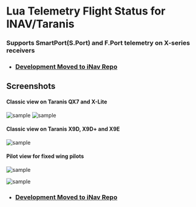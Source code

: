 # Lua Telemetry Flight Status for INAV/Taranis

### Supports SmartPort(S.Port) and F.Port telemetry on X-series receivers

* ### [Development Moved to iNav Repo](https://github.com/iNavFlight/LuaTelemetry)

## Screenshots

#### Classic view on Taranis QX7 and X-Lite

![sample](https://github.com/iNavFlight/LuaTelemetry/blob/master/assets/iNavQX71.png "Launch/pilot-based model orientation and location indicators")
![sample](https://github.com/iNavFlight/LuaTelemetry/blob/master/assets/iNavQX72.png "Compass-based direction indicator")

#### Classic view on Taranis X9D, X9D+ and X9E

![sample](https://github.com/iNavFlight/LuaTelemetry/blob/master/assets/iNavX9D.png "Classic view on Taranis X9D, X9D+ and X9E")

#### Pilot view for fixed wing pilots

![sample](https://github.com/iNavFlight/LuaTelemetry/blob/master/assets/iNavQX7pilot.png "Pilot view on QX7 and X-Lite")

![sample](https://github.com/iNavFlight/LuaTelemetry/blob/master/assets/iNavX9Dpilot.png "Pilot view on Taranis X9D, X9D+ and X9E")

* ### [Development Moved to iNav Repo](https://github.com/iNavFlight/LuaTelemetry)
